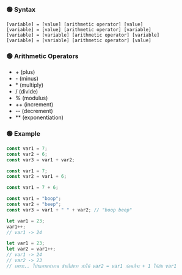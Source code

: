 ### 🟢 Syntax
```
[variable] = [value] [arithmetic operator] [value]
[variable] = [value] [arithmetic operator] [variable]
[variable] = [variable] [arithmetic operator] [variable]
[variable] = [variable] [arithmetic operator] [value]
```


### 🟢 Arithmetic Operators
  - \+ (plus)
  - \- (minus)
  - \* (multiply)
  - / (divide)
  - % (modulus)
  - ++ (increment)
  - -- (decrement)
  - ** (exponentiation)



### 🟢 Example
```JavaScript
const var1 = 7;
const var2 = 6;
const var3 = var1 + var2;
```
```JavaScript
const var1 = 7;
const var2 = var1 + 6;
```
```JavaScript
const var1 = 7 + 6;
```
```JavaScript
const var1 = "boop";
const var2 = "beep";
const var3 = var1 + " " + var2; // "boop beep"
```
```JavaScript
let var1 = 23;
var1++;
// var1 -> 24
```
```JavaScript
let var1 = 23;
let var2 = var1++;
// var1 -> 24
// var2 -> 23
// เพราะ.. โปรแกรมทำงาน ซ้ายไปขวา ทำให้ var2 = var1 ก่อนที่จะ + 1 ให้กับ var1
```
